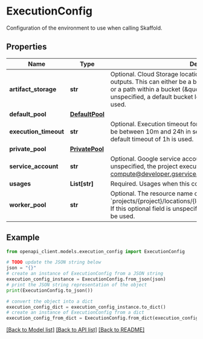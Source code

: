 # ExecutionConfig

Configuration of the environment to use when calling Skaffold.

## Properties

Name | Type | Description | Notes
------------ | ------------- | ------------- | -------------
**artifact_storage** | **str** | Optional. Cloud Storage location in which to store execution outputs. This can either be a bucket (\&quot;gs://my-bucket\&quot;) or a path within a bucket (\&quot;gs://my-bucket/my-dir\&quot;). If unspecified, a default bucket located in the same region will be used. | [optional] 
**default_pool** | [**DefaultPool**](DefaultPool.md) |  | [optional] 
**execution_timeout** | **str** | Optional. Execution timeout for a Cloud Build Execution. This must be between 10m and 24h in seconds format. If unspecified, a default timeout of 1h is used. | [optional] 
**private_pool** | [**PrivatePool**](PrivatePool.md) |  | [optional] 
**service_account** | **str** | Optional. Google service account to use for execution. If unspecified, the project execution service account (-compute@developer.gserviceaccount.com) is used. | [optional] 
**usages** | **List[str]** | Required. Usages when this configuration should be applied. | [optional] 
**worker_pool** | **str** | Optional. The resource name of the &#x60;WorkerPool&#x60;, with the format &#x60;projects/{project}/locations/{location}/workerPools/{worker_pool}&#x60;. If this optional field is unspecified, the default Cloud Build pool will be used. | [optional] 

## Example

```python
from openapi_client.models.execution_config import ExecutionConfig

# TODO update the JSON string below
json = "{}"
# create an instance of ExecutionConfig from a JSON string
execution_config_instance = ExecutionConfig.from_json(json)
# print the JSON string representation of the object
print(ExecutionConfig.to_json())

# convert the object into a dict
execution_config_dict = execution_config_instance.to_dict()
# create an instance of ExecutionConfig from a dict
execution_config_from_dict = ExecutionConfig.from_dict(execution_config_dict)
```
[[Back to Model list]](../README.md#documentation-for-models) [[Back to API list]](../README.md#documentation-for-api-endpoints) [[Back to README]](../README.md)


